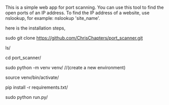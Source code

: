 This is a simple web app for port scanning. You can use this tool to find the open ports of an IP address. To find the IP address of a website, use nslookup, for example: nslookup 'site_name'.

here is the installation steps,


sudo git clone https://github.com/ChrisChapters/port_scanner.git

ls/

cd port_scanner/

sudo python -m venv venv/                   //(create a new environment)

source venv/bin/activate/

pip install -r requirements.txt/

sudo python run.py/
